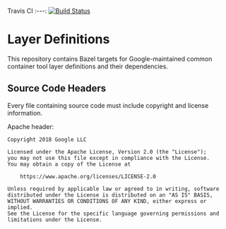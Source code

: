 Travis CI
:---:
[![Build Status](https://travis-ci.org/GoogleCloudPlatform/layer-definitions.svg?branch=master)](https://travis-ci.org/GoogleCloudPlatform/layer-definitions)

# Layer Definitions

This repository contains Bazel targets for Google-maintained common container
tool layer definitions and their dependencies.

## Source Code Headers

Every file containing source code must include copyright and license
information.

Apache header:

    Copyright 2018 Google LLC

    Licensed under the Apache License, Version 2.0 (the "License");
    you may not use this file except in compliance with the License.
    You may obtain a copy of the License at

        https://www.apache.org/licenses/LICENSE-2.0

    Unless required by applicable law or agreed to in writing, software
    distributed under the License is distributed on an "AS IS" BASIS,
    WITHOUT WARRANTIES OR CONDITIONS OF ANY KIND, either express or implied.
    See the License for the specific language governing permissions and
    limitations under the License.
